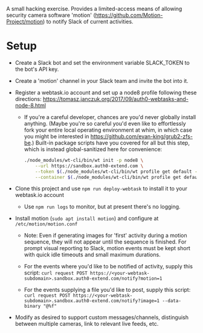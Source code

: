 
A small hacking exercise.  Provides a limited-access means of allowing security camera software
'motion' (https://github.com/Motion-Project/motion) to notify Slack of current activities.

# Setup

  - Create a Slack bot and set the environment variable SLACK_TOKEN to the bot's API key.
  
  - Create a 'motion' channel in your Slack team and invite the bot into it.
  
  - Register a webtask.io account and set up a node8 profile following these directions: https://tomasz.janczuk.org/2017/09/auth0-webtasks-and-node-8.html
    - If you're a careful developer, chances are you'd never globally install anything.
      (Maybe you're so careful you'd even like to effortlessly fork your entire local
      operating environment at whim, in which case you might be interested in 
      https://github.com/evan-king/grub2-zfs-be.)  Built-in package scripts have you
      covered for all but this step, which is instead global-sanitized here for
      convenience:
        
        ```bash
        ./node_modules/wt-cli/bin/wt init -p node8 \
            --url https://sandbox.auth0-extend.com \
            --token $(./node_modules/wt-cli/bin/wt profile get default --field token) \
            --container $(./node_modules/wt-cli/bin/wt profile get default --field container)
        ```
       
  - Clone this project and use `npm run deploy-webtask` to install it to your webtask.io account
    - Use `npm run logs` to monitor, but at present there's no logging.
    
  - Install motion (`sudo apt install motion`) and configure at `/etc/motion/motion.conf`
    - Note: Even if generating images for 'first' activity during a motion sequence, they will
      not appear until the sequence is finished.  For prompt visual reporting to Slack, motion
      events must be kept short with quick idle timeouts and small maximum durations.
    
    - For the events where you'd like to be notified of activity, supply this script:
      `curl request POST https://<your-webtask-subdomain>.sandbox.auth0-extend.com/notify?motion=1`
     
    - For the events supplying a file you'd like to post, supply this script:
      `curl request POST https://<your-webtask-subdomain>.sandbox.auth0-extend.com/notify?image=1 --data-binary "@%f"`
    
  - Modify as desired to support custom messages/channels, distinguish between multiple cameras,
    link to relevant live feeds, etc.
